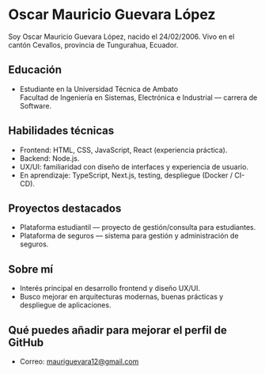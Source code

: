# Oscar Mauricio Guevara López

Soy Oscar Mauricio Guevara López, nacido el 24/02/2006. Vivo en el cantón Cevallos, provincia de Tungurahua, Ecuador.

## Educación
- Estudiante en la Universidad Técnica de Ambato  
  Facultad de Ingeniería en Sistemas, Electrónica e Industrial — carrera de Software.

## Habilidades técnicas
- Frontend: HTML, CSS, JavaScript, React (experiencia práctica).  
- Backend: Node.js.  
- UX/UI: familiaridad con diseño de interfaces y experiencia de usuario.  
- En aprendizaje: TypeScript, Next.js, testing, despliegue (Docker / CI-CD).

## Proyectos destacados
- Plataforma estudiantil — proyecto de gestión/consulta para estudiantes.  
- Plataforma de seguros — sistema para gestión y administración de seguros.

## Sobre mí
- Interés principal en desarrollo frontend y diseño UX/UI.  
- Busco mejorar en arquitecturas modernas, buenas prácticas y despliegue de aplicaciones.

## Qué puedes añadir para mejorar el perfil de GitHub
- Correo: mauriguevara12@gmail.com

